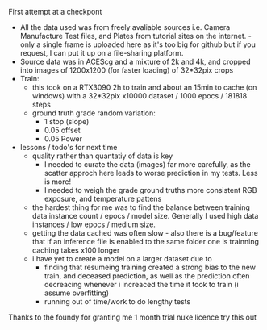 First attempt at a checkpont

- All the data used was from freely avaliable sources i.e. Camera Manufacture Test files, and Plates from tutorial sites on the internet. -only a single frame is uploaded here as it's too big for github but if you request, I can put it up on a file-sharing platform.
- Source data was in ACEScg and a mixture of 2k and 4k, and cropped into images of 1200x1200 (for faster loading) of 32*32pix crops
- Train:
  - this took on a RTX3090 2h to train and about an 15min to cache (on windows) with a 32*32pix x10000 dataset / 1000 epocs / 181818 steps
  - ground truth grade random variation:
    - 1 stop (slope)
    - 0.05 offset
    - 0.05 Power
- lessons / todo's for next time
  - quality rather than quantatiy of data is key
    - I needed to curate the data (images) far more carefully, as the scatter approch here leads to worse prediction in my tests. Less is more!
    - I needed to weigh the grade ground truths more consistent RGB exposure, and temperature pattens
  - the hardest thing for me was to find the balance between training data instance count / epocs / model size. Generally I used high data instances / low epocs / medium size. 
  - getting the data cached was often slow - also there is a bug/feature that if an inference file is enabled to the same folder one is trainning caching takes x100 longer
  - i have yet to create a model on a larger dataset due to
    - finding that resumeing training created a strong bias to the new train, and deceased prediction, as well as the prediction often decreacing whenever i increaced the time it took to train (i assume overfitting)
    - running out of time/work to do lengthy tests

Thanks to the foundy for granting me 1 month trial nuke licence try this out
